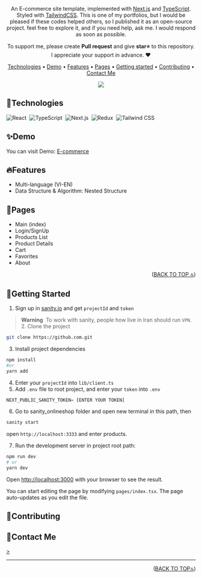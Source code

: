 <div id='top' align="center">

An E-commerce site template, implemented with [Next.js](https://nextjs.org/) and [TypeScript](https://www.typescriptlang.org/). Styled with [TailwindCSS](https://tailwindcss.com/). This is one of my portfolios, but I would be pleased if these codes helped others, so I published it as an open-source project. feel free to explore it, and if you need help, ask me. I would respond as soon as possible.

<p>To support me, please create <strong>Pull request</strong> and give <strong>star⭐</strong> to this repository.<br/>
   I appreciate your support in advance. ❤</p>

<!-- <p>

![GitHub top language](https://img.shields.io/github/languages/top)&nbsp;
![GitHub last commit](https://img.shields.io/github/last-commit)&nbsp;
![GitHub commit activity](https://img.shields.io/github/commit-activity/m)&nbsp;
![GitHub release (latest by date)](https://img.shields.io/github/v/release?display_name=tag)&nbsp;
![GitHub Repo stars](https://img.shields.io/github/stars?color=yellow)&nbsp;
![GitHub forks](https://img.shields.io/github/forks)

</p> -->

<p>

[Technologies](#technologies) •
[Demo](#demo) •
[Features](#features) •
[Pages](#pages) •
[Getting started](#getting-started) •
[Contributing](#contributing) •
[Contact Me](#contact-me)

</p>
<img src="/public/images/zishopBanner.png"/>
</div>

## 🔧Technologies

![React](https://img.shields.io/badge/-React-05122A?style=for-the-badge&logo=react)&nbsp;
![TypeScript](https://img.shields.io/badge/-TypeScript-05122A?style=for-the-badge&logo=typescript)&nbsp;
![Next.js](https://img.shields.io/badge/-Next.js-05122A?style=for-the-badge&logo=next.js)&nbsp;
![Redux](https://img.shields.io/badge/-Redux-05122A?style=for-the-badge&logo=redux&logoColor=764ABC)&nbsp;
![Tailwind CSS](https://img.shields.io/badge/-TailwindCSS-05122A?style=for-the-badge&logo=tailwindCSS&logoColor=06B6D4)

## ✨Demo

You can visit Demo: <a href="https://ecommerce-nextjs-neon.vercel.app/">E-commerce</a>

## 🔥Features

<!-- - Fully responsive -->

- Multi-language (VI-EN)
- Data Structure & Algorithm: Nested Structure
<!-- - Multi-theme (Dark/Light) -->

## 📃Pages

- Main (index)
- Login/SignUp
- Products List
- Product Details
- Cart
- Favorites
- About
<p align="right">(<a href="#top">BACK TO TOP 🔝</a>)</p>

## 🚀Getting Started

1. Sign up in [sanity.io](https://www.sanity.io/) and get `projectId` and `token`

> **Warning**&nbsp;
> To work with sanity, people how live in Iran should run `VPN`. 2. Clone the project

```bash
git clone https://github.com.git
```

3. Install project dependencies

```bash
npm install
#or
yarn add
```

4. Enter your `projectId` into `lib/client.ts`
5. Add `.env` file to root project, and enter your `token` into `.env`

```js
NEXT_PUBLIC_SANITY_TOKEN= [ENTER YOUR TOKEN]
```

6. Go to sanity_onlineshop folder and open new terminal in this path, then

```bash
sanity start
```

open `http://localhost:3333` and enter products.

7. Run the development server in project root path:

```bash
npm run dev
# or
yarn dev
```

Open [http://localhost:3000](http://localhost:3000) with your browser to see the result.

You can start editing the page by modifying `pages/index.tsx`. The page auto-updates as you edit the file.

## 🤝Contributing

## 💬Contact Me

  <p>
    <a href="https://facebook.com/thoi1506">></a>
  </p>
  
  <hr/>
  
  <p align="right">(<a href="#top">BACK TO TOP🔝</a>)</p>
